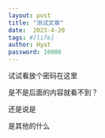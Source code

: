 ```yaml
---
layout: post
title: "测试文章"
date:  2023-4-20 
tags: #[life]
author: Hyat
password: 10086
---
```

试试看放个密码在这里


是不是后面的内容就看不到？

还是说是


是其他的什么



